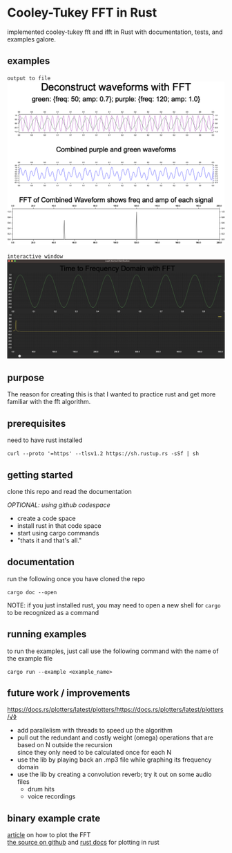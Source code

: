 # Cooley-Tukey FFT in Rust

implemented cooley-tukey fft and ifft in Rust with documentation, tests, and examples galore.

## examples

`output to file`  
![signal deconstruction with FFT](plotters-doc-data/fft.png)

`interactive window`  
![interactive FFT](plotters-doc-data/interactive_transform.png)

## purpose

The reason for creating this is that I wanted to practice rust and get more familiar with the fft algorithm.

## prerequisites

need to have rust installed
```shell
curl --proto '=https' --tlsv1.2 https://sh.rustup.rs -sSf | sh
```

## getting started

clone this repo and read the documentation

*OPTIONAL: using github codespace*
- create a code space
- install rust in that code space
- start using cargo commands
- "thats it and that's all."

## documentation

run the following once you have cloned the repo 
```shell
cargo doc --open
```
NOTE: if you just installed rust, you may need to open a new shell for `cargo` to be recognized as a command

## running examples

to run the examples, just call use the following command with the name of the example file
```shell
cargo run --example <example_name>
```

## future work / improvements
https://docs.rs/plotters/latest/plotters/https://docs.rs/plotters/latest/plotters/√◊
- add parallelism with threads to speed up the algorithm
- pull out the redundant and costly weight (omega) operations that are based on N outside the recursion  
  since they only need to be calculated once for each N
- use the lib by playing back an .mp3 file while graphing its frequency domain
- use the lib by creating a convolution reverb; try it out on some audio files
  - drum hits
  - voice recordings

## binary example crate

[article](https://www.mathworks.com/help/matlab/ref/fft.html) on how to plot the FFT  
[the source on github](https://github.com/plotters-rs/plotters) and 
[rust docs](https://docs.rs/plotters/latest/plotters/) for plotting in rust
